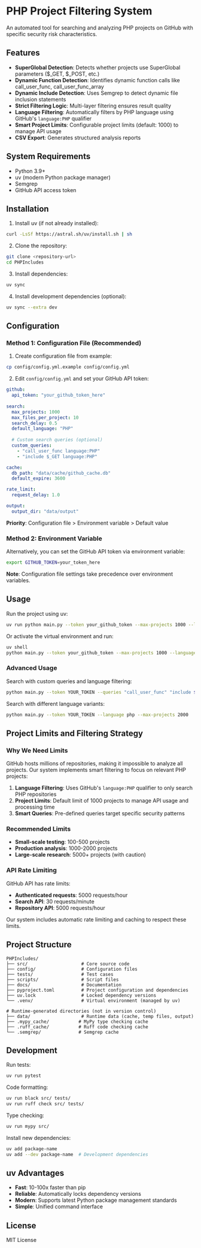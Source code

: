 # PHP Project Filtering System

An automated tool for searching and analyzing PHP projects on GitHub with specific security risk characteristics.

## Features

- **SuperGlobal Detection**: Detects whether projects use SuperGlobal parameters ($_GET, $_POST, etc.)
- **Dynamic Function Detection**: Identifies dynamic function calls like call_user_func, call_user_func_array
- **Dynamic Include Detection**: Uses Semgrep to detect dynamic file inclusion statements
- **Strict Filtering Logic**: Multi-layer filtering ensures result quality
- **Language Filtering**: Automatically filters by PHP language using GitHub's `language:PHP` qualifier
- **Smart Project Limits**: Configurable project limits (default: 1000) to manage API usage
- **CSV Export**: Generates structured analysis reports

## System Requirements

- Python 3.9+
- uv (modern Python package manager)
- Semgrep
- GitHub API access token

## Installation

1. Install uv (if not already installed):
```bash
curl -LsSf https://astral.sh/uv/install.sh | sh
```

2. Clone the repository:
```bash
git clone <repository-url>
cd PHPIncludes
```

3. Install dependencies:
```bash
uv sync
```

4. Install development dependencies (optional):
```bash
uv sync --extra dev
```

## Configuration

### Method 1: Configuration File (Recommended)

1. Create configuration file from example:
```bash
cp config/config.yml.example config/config.yml
```

2. Edit `config/config.yml` and set your GitHub API token:
```yaml
github:
  api_token: "your_github_token_here"
  
search:
  max_projects: 1000
  max_files_per_project: 10
  search_delay: 0.5
  default_language: "PHP"
  
  # Custom search queries (optional)
  custom_queries:
    - "call_user_func language:PHP"
    - "include $_GET language:PHP"

cache:
  db_path: "data/cache/github_cache.db"
  default_expire: 3600

rate_limit:
  request_delay: 1.0

output:
  output_dir: "data/output"
```

**Priority**: Configuration file > Environment variable > Default value

### Method 2: Environment Variable

Alternatively, you can set the GitHub API token via environment variable:
```bash
export GITHUB_TOKEN=your_token_here
```

**Note**: Configuration file settings take precedence over environment variables.

## Usage

Run the project using uv:
```bash
uv run python main.py --token your_github_token --max-projects 1000 --language PHP
```

Or activate the virtual environment and run:
```bash
uv shell
python main.py --token your_github_token --max-projects 1000 --language PHP
```

### Advanced Usage

Search with custom queries and language filtering:
```bash
python main.py --token YOUR_TOKEN --queries "call_user_func" "include $_GET" --language PHP --max-projects 500
```

Search with different language variants:
```bash
python main.py --token YOUR_TOKEN --language php --max-projects 2000
```

## Project Limits and Filtering Strategy

### Why We Need Limits

GitHub hosts millions of repositories, making it impossible to analyze all projects. Our system implements smart filtering to focus on relevant PHP projects:

1. **Language Filtering**: Uses GitHub's `language:PHP` qualifier to only search PHP repositories
2. **Project Limits**: Default limit of 1000 projects to manage API usage and processing time
3. **Smart Queries**: Pre-defined queries target specific security patterns

### Recommended Limits

- **Small-scale testing**: 100-500 projects
- **Production analysis**: 1000-2000 projects  
- **Large-scale research**: 5000+ projects (with caution)

### API Rate Limiting

GitHub API has rate limits:
- **Authenticated requests**: 5000 requests/hour
- **Search API**: 30 requests/minute
- **Repository API**: 5000 requests/hour

Our system includes automatic rate limiting and caching to respect these limits.

## Project Structure

```
PHPIncludes/
├── src/                    # Core source code
├── config/                 # Configuration files
├── tests/                  # Test cases
├── scripts/                # Script files
├── docs/                   # Documentation
├── pyproject.toml          # Project configuration and dependencies
├── uv.lock                 # Locked dependency versions
└── .venv/                  # Virtual environment (managed by uv)

# Runtime-generated directories (not in version control)
├── data/                   # Runtime data (cache, temp files, output)
├── .mypy_cache/           # MyPy type checking cache
├── .ruff_cache/           # Ruff code checking cache
└── .semgrep/              # Semgrep cache
```

## Development

Run tests:
```bash
uv run pytest
```

Code formatting:
```bash
uv run black src/ tests/
uv run ruff check src/ tests/
```

Type checking:
```bash
uv run mypy src/
```

Install new dependencies:
```bash
uv add package-name
uv add --dev package-name  # Development dependencies
```

## uv Advantages

- **Fast**: 10-100x faster than pip
- **Reliable**: Automatically locks dependency versions
- **Modern**: Supports latest Python package management standards
- **Simple**: Unified command interface

## License

MIT License
